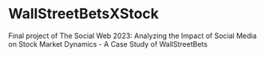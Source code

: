 # WallStreetBetsXStock
Final project of The Social Web 2023: Analyzing the Impact of Social Media on Stock Market Dynamics - A Case Study of WallStreetBets
